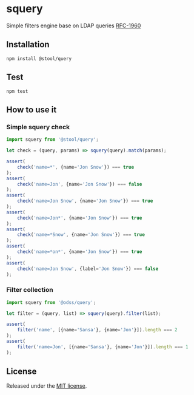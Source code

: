 # squery
Simple filters engine base on LDAP queries [RFC-1960](https://www.ietf.org/rfc/rfc1960.txt)
## Installation
`npm install @stool/query`

## Test
`npm test`

## How to use it

### Simple squery check
```javascript
import squery from '@stool/query';

let check = (query, params) => squery(query).match(params);

assert(
    check('name=*', {name='Jon Snow'}) === true
);
assert(
    check('name=Jon', {name='Jon Snow'}) === false
);
assert(
    check('name=Jon Snow', {name='Jon Snow'}) === true
);
assert(
    check('name=Jon*', {name='Jon Snow'}) === true
);
assert(
    check('name=*Snow', {name='Jon Snow'}) === true
);
assert(
    check('name=*on*', {name='Jon Snow'}) === true
);
assert(
    check('name=Jon Snow', {label='Jon Snow'}) === false
);


```
### Filter collection
```javascript
import squery from '@odss/query';

let filter = (query, list) => squery(query).filter(list);

assert(
    filter('name', [{name='Sansa'}, {name='Jon'}]).length === 2
);
assert(
    filter('name=Jon', [{name='Sansa'}, {name='Jon'}]).length === 1
);
```

## License
Released under the [MIT license](https://github.com/odss/query/blob/master/LICENSE.md).
